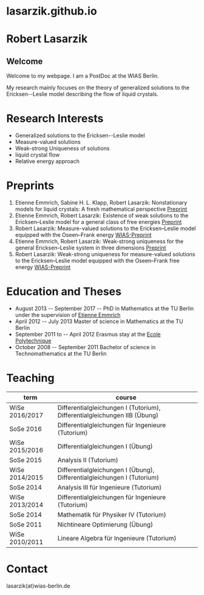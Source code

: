 # lasarzik.github.io
# Robert Lasarzik
## Welcome
Welcome to my webpage. I am a PostDoc at the WIAS Berlin. 

My research mainly focuses on the theory of generalized solutions to the Ericksen--Leslie model describing the flow of liquid crystals. 

# Research Interests
- Generalized solutions to the Ericksen--Leslie model
- Measure-valued solutions
- Weak-strong Uniqueness of solutions
- liquid crystal flow
- Relative energy approach

# Preprints
1. Etienne Emmrich, Sabine H. L. Klapp, Robert Lasarzik: Nonstationary models for liquid crystals: A fresh mathematical perspective [Preprint](https://arxiv.org/abs/1708.06937)
2. Etienne Emmrich, Robert Lasarzik: Existence of weak solutions to the Ericksen–Leslie model for a general class of free energies [Preprint](https://arxiv.org/abs/1711.10277)
3. Robert Lasarzik: Measure-valued solutions to the Ericksen–Leslie model equipped with the Oseen–Frank energy [WIAS-Preprint](https://www.wias-berlin.de/publications/wias-publ/run.jsp?template=abstract&type=Preprint&year=&number=2476)
4. Etienne Emmrich, Robert Lasarzik: Weak-strong uniqueness for the general Ericksen–Leslie system in three dimensions [Preprint](https://arxiv.org/abs/1712.00660)
5. Robert Lasarzik: Weak-strong uniqueness for measure-valued solutions to the Ericksen–Leslie model equipped with the Oseen–Frank free energy [WIAS-Preprint](https://www.wias-berlin.de/publications/wias-publ/run.jsp?template=abstract&type=Preprint&year=&number=2474)

# Education and Theses
- August 2013 -- September 2017 -- PhD in Mathematics at the TU Berlin under the supervision of [Etienne Emmrich](https://www.math.tu-berlin.de/fachgebiete_ag_modnumdiff/diffeqs/v-menue/fg_differentialgleichungen/mitarbeiter/prof_dr_etienne_emmrich/v-menue/home/)
- April 2012 -- July 2013 Master of science in Mathematics at the TU Berlin
- September 2011 to -- April 2012 Erasmus stay at the [Ecole Polytechnique](http://www.polytechnique.edu)
- October 2008 -- September 2011 Bachelor of science in Technomathematics at the TU Berlin

# Teaching 
term | course
---- | ---------
WiSe 2016/2017 |  Differentialgleichungen I (Tutorium), Differentialgleichungen IIB (Übung)
SoSe 2016 |  Differentialgleichungen für Ingenieure (Tutorium)
WiSe 2015/2016 | Differentialgleichungen I (Übung)
SoSe 2015 | Analysis II (Tutorium)
WiSe 2014/2015 | Differentialgleichungen I (Übung), Differentialgleichungen I (Tutorium)
SoSe 2014 | Analysis III für Ingenieure (Tutorium)
WiSe 2013/2014 |  Differentialgleichungen für Ingenieure (Tutorium)
SoSe 2014 | Mathematik für Physiker IV (Tutorium)
SoSe 2011 | Nichtineare Optimierung (Übung)
WiSe 2010/2011 | Lineare Algebra für Ingenieure (Tutorium)

# Contact 
lasarzik(at)wias-berlin.de

